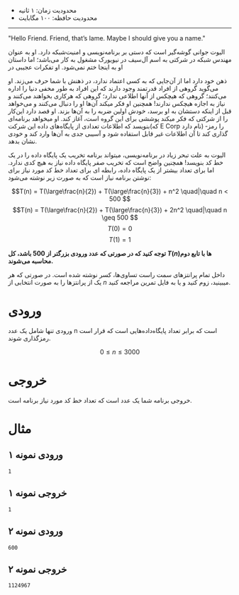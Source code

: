 + محدودیت زمان: ۱ ثانیه
+ محدودیت حافظه: ۱۰۰ مگابایت

----------
"Hello Friend. 
Friend, that’s lame. Maybe I should give you a name."
 
الیوت جوانی گوشه­‌گیر است که دستی بر برنامه‌نویسی و امنیت­‌شبکه دارد. او به عنوان مهندس شبکه در شرکتی به اسم آل­‌سیف در نیویورک مشغول به کار می‌باشد؛ اما داستان او به اینجا ختم نمی­‌شود. او تفکرات عجیبی در

ذهن خود دارد اما از آن‌جایی که به کسی اعتماد ندارد، در ذهنش با شما حرف می‌­زند. او می‌گوید گروهی از افراد قدرتمند وجود دارند که این افراد به طور مخفی دنیا را اداره می‌کنند؛ گروهی که هیچکس از آن­ها اطلاعی ندارد؛ گروهی که هرکاری بخواهند می‌­کنند و نیاز به اجازه هیچکس ندارند! همچنین او فکر می­کند آن‌­ها او را دنبال می‌کنند و می‌خواهد قبل از اینکه دستشان به او برسد، خودش اولین ضربه را به آن‌­ها بزند. او قصد دارد این‌­کار را از شرکتی که فکر می­کند پوششی برای این گروه است، آغاز کند. او می­خواهد برنامه‌ای بنویسد که اطلاعات تعدادی از پایگاه‌­های داده این شرکت(که E Corp نام دارد) را رمز­گذاری کند تا آن اطلاعات غیر قابل استفاده شود و آسیبی جدی­ به آن­‌ها وارد کند و خودی نشان بدهد.

الیوت به علت تبحر زیاد در برنامه‌­نویسی، می­تواند برنامه تخریب یک پایگاه­ داده را در یک خط کد بنویسد! همچنین واضح است که تخریب صفر پایگاه­ داده نیاز به هیچ کدی ندارد. اما برای تعداد بیشتر از یک پایگاه­ داده، رابطه­ ای برای تعداد خط­ کد مورد نیاز برای نوشتن برنامه نیاز است که به صورت زیر نوشته می‌­شود:

$$T(n) = T(\large\frac{n}{2}) + T(\large\frac{n}{3}) + n^2 \quad|\quad n < 500 $$
$$T(n) = T(\large\frac{n}{2}) + T(\large\frac{n}{3}) + 2n^2 \quad|\quad n \geq 500 $$
$$ T(0) = 0 $$
$$ T(1) = 1 $$

**توجه کنید که در صورتی که عدد ورودی بزرگتر از  500 باشد، کل $T(n)$‌ها با تابع دوم محاسبه می‌شوند.**

داخل تمام پرانتزهای سمت راست تساوی‌ها، کسر نوشته شده است. در صورتی که هر یک از پرانتزها را به صورت انتخابی از $n$ میبینید، زوم کنید و یا به فایل تمرین مراجعه کنید.

# ورودی

ورودی تنها شامل یک عدد n است که برابر تعداد پایگاه­‌داده‌­هایی است که قرار است رمزگذاری شوند.

$$0 \le n \le 3000$$

# خروجی

خروجی برنامه شما یک عدد است که تعداد خط کد مورد نیاز برنامه است.

# مثال

## ورودی نمونه ۱

```
1
```

## خروجی نمونه ۱

```
1
```

## ورودی نمونه ۲

```
600
```

## خروجی نمونه ۲

```
1124967
```